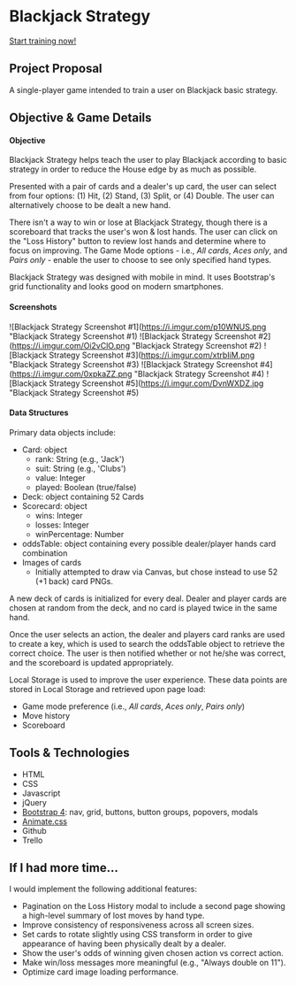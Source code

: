 # Blackjack Strategy
[Start training now!](https://graemeerickson.github.io/blackjack_strategy/ "Play now")

## Project Proposal
A single-player game intended to train a user on Blackjack basic strategy.

## Objective & Game Details
#### Objective
Blackjack Strategy helps teach the user to play Blackjack according to basic strategy in order to reduce the House edge by as much as possible.

Presented with a pair of cards and a dealer's up card, the user can select from four options: (1) Hit, (2) Stand, (3) Split, or (4) Double. The user can alternatively choose to be dealt a new hand.

There isn't a way to win or lose at Blackjack Strategy, though there is a scoreboard that tracks the user's won & lost hands. The user can click on the "Loss History" button to review lost hands and determine where to focus on improving. The Game Mode options - i.e., _All cards_, _Aces only_, and _Pairs only_ - enable the user to choose to see only specified hand types.

Blackjack Strategy was designed with mobile in mind. It uses Bootstrap's grid functionality and looks good on modern smartphones.

#### Screenshots
![Blackjack Strategy Screenshot #1](https://i.imgur.com/p10WNUS.png "Blackjack Strategy Screenshot #1)
![Blackjack Strategy Screenshot #2](https://i.imgur.com/Oi2vClO.png "Blackjack Strategy Screenshot #2)
![Blackjack Strategy Screenshot #3](https://i.imgur.com/xtrbIiM.png "Blackjack Strategy Screenshot #3)
![Blackjack Strategy Screenshot #4](https://i.imgur.com/0xpkaZZ.png "Blackjack Strategy Screenshot #4)
![Blackjack Strategy Screenshot #5](https://i.imgur.com/DvnWXDZ.jpg "Blackjack Strategy Screenshot #5)

#### Data Structures
Primary data objects include:
* Card: object
	* rank: String (e.g., 'Jack')
	* suit: String (e.g., 'Clubs')
	* value: Integer
	* played: Boolean (true/false)
* Deck: object containing 52 Cards
* Scorecard: object
	* wins: Integer
	* losses: Integer
	* winPercentage: Number
* oddsTable: object containing every possible dealer/player hands card combination
* Images of cards
	* Initially attempted to draw via Canvas, but chose instead to use 52 (+1 back) card PNGs.
	
A new deck of cards is initialized for every deal. Dealer and player cards are chosen at random from the deck, and no card is played twice in the same hand.

Once the user selects an action, the dealer and players card ranks are used to create a key, which is used to search the oddsTable object to retrieve the correct choice. The user is then notified whether or not he/she was correct, and the scoreboard is updated appropriately.

Local Storage is used to improve the user experience. These data points are stored in Local Storage and retrieved upon page load:
* Game mode preference (i.e., _All cards_, _Aces only_, _Pairs only_)
* Move history
* Scoreboard

## Tools & Technologies
* HTML
* CSS
* Javascript
* jQuery
* [Bootstrap 4](https://getbootstrap.com/ "Bootstrap"): nav, grid, buttons, button groups, popovers, modals
* [Animate.css](https://daneden.github.io/animate.css/ "Animate.css")
* Github
* Trello

## If I had more time...
I would implement the following additional features:
* Pagination on the Loss History modal to include a second page showing a high-level summary of lost moves by hand type.
* Improve consistency of responsiveness across all screen sizes.
* Set cards to rotate slightly using CSS transform in order to give appearance of having been physically dealt by a dealer.
* Show the user's odds of winning given chosen action vs correct action.
* Make win/loss messages more meaningful (e.g., "Always double on 11").
* Optimize card image loading performance.
